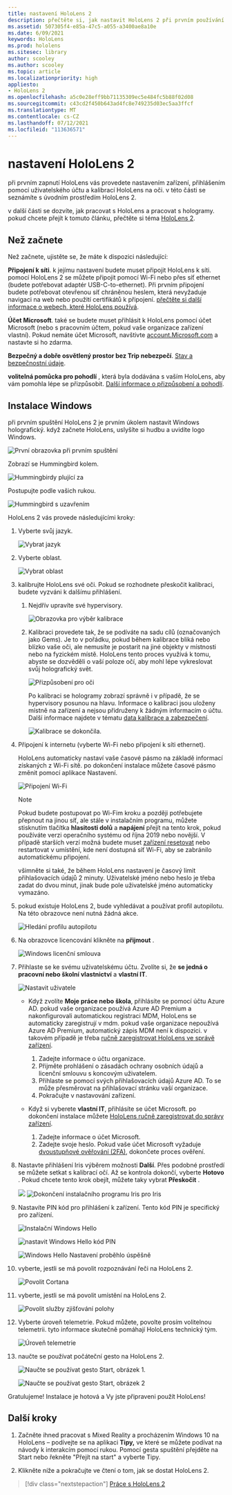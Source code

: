 ```yaml
---
title: nastavení HoloLens 2
description: přečtěte si, jak nastavit HoloLens 2 při prvním používání Wi-Fi sítě pomocí účtu Microsoft (MSA) nebo Azure Active Directory (AAD).
ms.assetid: 507305f4-e85a-47c5-a055-a3400ae8a10e
ms.date: 6/09/2021
keywords: HoloLens
ms.prod: hololens
ms.sitesec: library
author: scooley
ms.author: scooley
ms.topic: article
ms.localizationpriority: high
appliesto:
- HoloLens 2
ms.openlocfilehash: a5c0e28eff9bb71135309ec5e484fc5b88f02d08
ms.sourcegitcommit: c43cd2f450b643ad4fc8e749235d03ec5aa3ffcf
ms.translationtype: MT
ms.contentlocale: cs-CZ
ms.lasthandoff: 07/12/2021
ms.locfileid: "113636571"
---
```

# <a name="set-up-your-hololens-2"></a>nastavení HoloLens 2

při prvním zapnutí HoloLens vás provedete nastavením zařízení, přihlášením pomocí uživatelského účtu a kalibrací HoloLens na oči.  v této části se seznámíte s úvodním prostředím HoloLens 2.

v další části se dozvíte, jak pracovat s HoloLens a pracovat s hologramy. pokud chcete přejít k tomuto článku, přečtěte si téma [HoloLens 2](hololens2-basic-usage.md).

## <a name="before-you-start"></a>Než začnete

Než začnete, ujistěte se, že máte k dispozici následující:

**Připojení k síti**. k jejímu nastavení budete muset připojit HoloLens k síti. pomocí HoloLens 2 se můžete připojit pomocí Wi-Fi nebo přes síť ethernet (budete potřebovat adaptér USB-C-to-ethernet). Při prvním připojení budete potřebovat otevřenou síť chráněnou heslem, která nevyžaduje navigaci na web nebo použití certifikátů k připojení. [přečtěte si další informace o webech, které HoloLens používá](hololens-offline.md).

**Účet Microsoft**. také se budete muset přihlásit k HoloLens pomocí účet Microsoft (nebo s pracovním účtem, pokud vaše organizace zařízení vlastní). Pokud nemáte účet Microsoft, navštivte [account.Microsoft.com](https://account.microsoft.com) a nastavte si ho zdarma.

**Bezpečný a dobře osvětlený prostor bez Trip nebezpečí**. [Stav a bezpečnostní údaje](https://go.microsoft.com/fwlink/p/?LinkId=746661).

**volitelná pomůcka pro pohodlí** , která byla dodávána s vaším HoloLens, aby vám pomohla lépe se přizpůsobit. [Další informace o přizpůsobení a pohodlí](hololens2-setup.md#adjust-fit).

## <a name="set-up-windows"></a>Instalace Windows

při prvním spuštění HoloLens 2 je prvním úkolem nastavit Windows holografický.  když začnete HoloLens, uslyšíte si hudbu a uvidíte logo Windows.

![První obrazovka při prvním spuštění](images/01-magic-moment.png)

Zobrazí se Hummingbird kolem.

![Hummingbirdy plující za](images/hummingbird-1.png)

Postupujte podle vašich rukou.

![Hummingbird s uzavřením](images/hummingbird-2.png)

HoloLens 2 vás provede následujícími kroky:

1. Vyberte svůj jazyk.

    ![Vybrat jazyk](images/04-language.png)

1. Vyberte oblast.

    ![Vybrat oblast](images/05-region.png)

1. kalibrujte HoloLens své oči.  Pokud se rozhodnete přeskočit kalibraci, budete vyzváni k dalšímu přihlášení. 

    1. Nejdřív upravíte své hypervisory.
    
        ![Obrazovka pro výběr kalibrace](images/06-et-corners.png)

    2. Kalibraci provedete tak, že se podíváte na sadu cílů (označovaných jako Gems). Je to v pořádku, pokud během kalibrace bliká nebo blízko vaše oči, ale nemusíte je postarit na jiné objekty v místnosti nebo na fyzickém místě. HoloLens tento proces využívá k tomu, abyste se dozvěděli o vaší poloze očí, aby mohl lépe vykreslovat svůj holografický svět. 

        ![Přizpůsobení pro oči](images/07-adjust-eyes.png)

        Po kalibraci se hologramy zobrazí správně i v případě, že se hypervisory posunou na hlavu. Informace o kalibraci jsou uloženy místně na zařízení a nejsou přidruženy k žádným informacím o účtu. Další informace najdete v tématu [data kalibrace a zabezpečení](hololens-calibration.md#calibration-data-and-security).

        ![Kalibrace se dokončila.](images/calibration-complete.png)

1. Připojení k internetu (vyberte Wi-Fi nebo připojení k síti ethernet).

     HoloLens automaticky nastaví vaše časové pásmo na základě informací získaných z Wi-Fi sítě. po dokončení instalace můžete časové pásmo změnit pomocí aplikace Nastavení.

    ![Připojení Wi-Fi](images/11-network.png)

    > [!NOTE] 
    > Pokud budete postupovat po Wi-Fim kroku a později potřebujete přepnout na jinou síť, ale stále v instalačním programu, můžete stisknutím tlačítka **hlasitosti dolů** a **napájení** přejít na tento krok, pokud používáte verzi operačního systému od října 2019 nebo novější. V případě starších verzí možná budete muset [zařízení resetovat](hololens-recovery.md) nebo restartovat v umístění, kde není dostupná síť Wi-Fi, aby se zabránilo automatickému připojení.
    > 
    > všimněte si také, že během HoloLens nastavení je časový limit přihlašovacích údajů 2 minuty. Uživatelské jméno nebo heslo je třeba zadat do dvou minut, jinak bude pole uživatelské jméno automaticky vymazáno.

1. pokud existuje HoloLens 2, bude vyhledávat a používat profil autopilotu. Na této obrazovce není nutná žádná akce.
 
    ![Hledání profilu autopilotu](images/autopilot-profile-search.png) 

1. Na obrazovce licencování klikněte na **přijmout** .

    ![Windows licenční smlouva](images/windows-license-agreement.png)

1. Přihlaste se ke svému uživatelskému účtu. Zvolíte si, že **se jedná o pracovní nebo školní vlastnictví** a **vlastní IT**.

    ![Nastavit uživatele](images/13-device-owner.png)
    - Když zvolíte **Moje práce nebo škola**, přihlásíte se pomocí účtu Azure AD. pokud vaše organizace používá Azure AD Premium a nakonfigurovali automatickou registraci MDM, HoloLens se automaticky zaregistrují v mdm. pokud vaše organizace nepoužívá Azure AD Premium, automatický zápis MDM není k dispozici. v takovém případě je třeba [ručně zaregistrovat HoloLens ve správě zařízení](hololens-enroll-mdm.md#different-ways-to-enroll).

        1. Zadejte informace o účtu organizace.
        1. Přijměte prohlášení o zásadách ochrany osobních údajů a licenční smlouvu s koncovým uživatelem.
        1. Přihlaste se pomocí svých přihlašovacích údajů Azure AD. To se může přesměrovat na přihlašovací stránku vaší organizace.
        1. Pokračujte v nastavování zařízení.

    - Když si vyberete **vlastní IT**, přihlásíte se účet Microsoft. po dokončení instalace můžete [HoloLens ručně zaregistrovat do správy zařízení](hololens-enroll-mdm.md#different-ways-to-enroll).

        1. Zadejte informace o účet Microsoft.
        2. Zadejte svoje heslo. Pokud vaše účet Microsoft vyžaduje [dvoustupňové ověřování (2FA)](https://blogs.technet.microsoft.com/microsoft_blog/2013/04/17/microsoft-account-gets-more-secure/), dokončete proces ověření.

        
1. Nastavte přihlášení Iris výběrem možnosti **Další**. Přes podobné prostředí se můžete setkat s kalibrací očí. Až se kontrola dokončí, vyberte **Hotovo** . Pokud chcete tento krok obejít, můžete taky vybrat **Přeskočit** .
    
    ![](images/setup-iris.png) ![ Dokončení instalačního programu Iris pro Iris](images/iris-setup-complete.png) 
     
  
1. Nastavíte PIN kód pro přihlášení k zařízení. Tento kód PIN je specifický pro zařízení. 

    ![Instalační Windows Hello](images/setup-windows-hello.png)

    ![nastavit Windows Hello kód PIN](images/windows-hello-pin.png)

    ![Windows Hello Nastavení proběhlo úspěšně](images/windows-hello-successful.png) 
    
1. vyberte, jestli se má povolit rozpoznávání řeči na HoloLens 2.

    ![Povolit Cortana](images/22-do-more-with-voice.png)

1. vyberte, jestli se má povolit umístění na HoloLens 2.
    
    ![Povolit služby zjišťování polohy](images/setup-location-services.png)

1. Vyberte úroveň telemetrie. Pokud můžete, povolte prosím volitelnou telemetrii. tyto informace skutečně pomáhají HoloLens technický tým.

     ![Úroveň telemetrie](images/24-telemetry.png)

1. naučte se používat počáteční gesto na HoloLens 2.

     ![Naučte se používat gesto Start, obrázek 1.](images/26-01-startmenu-learning.png)

     ![Naučte se používat gesto Start, obrázek 2](images/26-02-startmenu-learning.png)

Gratulujeme!  Instalace je hotová a Vy jste připraveni použít HoloLens!

## <a name="next-steps"></a>Další kroky

1. Začněte ihned pracovat s Mixed Reality a procházením Windows 10 na HoloLens – podívejte se na aplikaci **Tipy,** ve které se můžete podívat na návody k interakcím pomocí rukou. Pomocí gesta spuštění přejděte na Start nebo řekněte "Přejít na start" a vyberte Tipy.

1. Klikněte níže a pokračujte ve čtení o tom, jak se dostat HoloLens 2.

> [!div class="nextstepaction"]
> [Práce s HoloLens 2](hololens2-basic-usage.md)
